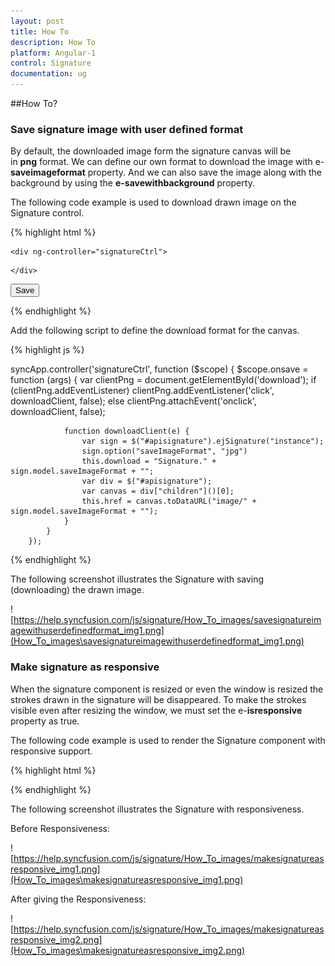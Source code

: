 ```yaml
---
layout: post
title: How To
description: How To
platform: Angular-1
control: Signature
documentation: ug
---
```


##How To?

### Save signature image with user defined format

By default, the downloaded image form the signature canvas will be in **png** format. We can define our own format to download the image with e-**saveimageformat** property. And we can also save the image along with the background by using the **e-savewithbackground** property.

The following code example is used to download drawn image on the Signature control.

{% highlight html %}

    <div ng-controller="signatureCtrl">

<div id="apisignature" ej-signature e-height="400px" e-isresponsive="true" e-backgroundimage="http://js.syncfusion.com/demos/web/content/images/signature/water.png" e-savewithbackground="true"></div>

    </div>
  <a id="download">
        <input id="signsave" class="e-btn" type="button" value="Save" ej-button e-width="50px" e-size="normal" e-showroundedcorner="true" e-click="onsave" />
    </a>



{% endhighlight %}



Add the following script to define the download format for the canvas.

{% highlight js %}

syncApp.controller('signatureCtrl', function ($scope) {
            $scope.onsave = function (args) {
                var clientPng = document.getElementById('download');
                if (clientPng.addEventListener)
                    clientPng.addEventListener('click', downloadClient, false);
                else
                    clientPng.attachEvent('onclick', downloadClient, false);

                function downloadClient(e) {
                    var sign = $("#apisignature").ejSignature("instance");
                    sign.option("saveImageFormat", "jpg")
                    this.download = "Signature." + sign.model.saveImageFormat + "";
                    var div = $("#apisignature");
                    var canvas = div["children"]()[0];
                    this.href = canvas.toDataURL("image/" + sign.model.saveImageFormat + "");
                }
            }
        });
{% endhighlight %}


The following screenshot illustrates the Signature with saving (downloading) the drawn image.

![https://help.syncfusion.com/js/signature/How_To_images/savesignatureimagewithuserdefinedformat_img1.png](How_To_images\savesignatureimagewithuserdefinedformat_img1.png)

### Make signature as responsive

When the signature component is resized or even the window is resized the strokes drawn in the signature will be disappeared. To make the strokes visible even after resizing the window, we must set the e-**isresponsive** property as true.

The following code example is used to render the Signature component with responsive support.

{% highlight html %}


<div ng-controller="signatureCtrl">
        <div id="signature" ej-signature e-height="height" e-width="width" e-isresponsive="true" ></div>     
    </div>


{% endhighlight %}


The following screenshot illustrates the Signature with responsiveness.

Before Responsiveness:

![https://help.syncfusion.com/js/signature/How_To_images/makesignatureasresponsive_img1.png](How_To_images\makesignatureasresponsive_img1.png)

After giving the Responsiveness:

![https://help.syncfusion.com/js/signature/How_To_images/makesignatureasresponsive_img2.png](How_To_images\makesignatureasresponsive_img2.png)



